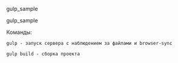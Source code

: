 gulp_sample

gulp_sample

Команды:

	gulp - запуск сервера с наблюдением за файлами и browser-sync

	gulp build - сборка проекта
